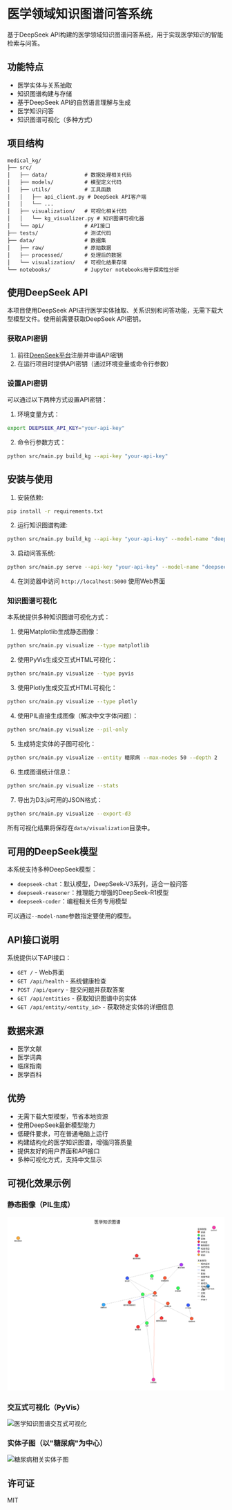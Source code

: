 # 医学领域知识图谱问答系统

基于DeepSeek API构建的医学领域知识图谱问答系统，用于实现医学知识的智能检索与问答。

## 功能特点

- 医学实体与关系抽取
- 知识图谱构建与存储
- 基于DeepSeek API的自然语言理解与生成
- 医学知识问答
- 知识图谱可视化（多种方式）

## 项目结构

```
medical_kg/
├── src/
│   ├── data/            # 数据处理相关代码
│   ├── models/          # 模型定义代码
│   ├── utils/           # 工具函数
│   │   ├── api_client.py # DeepSeek API客户端
│   │   └── ...
│   ├── visualization/   # 可视化相关代码
│   │   └── kg_visualizer.py # 知识图谱可视化器
│   └── api/             # API接口
├── tests/               # 测试代码
├── data/                # 数据集
│   ├── raw/             # 原始数据
│   ├── processed/       # 处理后的数据
│   └── visualization/   # 可视化结果存储
└── notebooks/           # Jupyter notebooks用于探索性分析
```

## 使用DeepSeek API

本项目使用DeepSeek API进行医学实体抽取、关系识别和问答功能，无需下载大型模型文件。使用前需要获取DeepSeek API密钥。

### 获取API密钥

1. 前往[DeepSeek平台](https://platform.deepseek.com/api_keys)注册并申请API密钥
2. 在运行项目时提供API密钥（通过环境变量或命令行参数）

### 设置API密钥

可以通过以下两种方式设置API密钥：

1. 环境变量方式：
```bash
export DEEPSEEK_API_KEY="your-api-key"
```

2. 命令行参数方式：
```bash
python src/main.py build_kg --api-key "your-api-key"
```

## 安装与使用

1. 安装依赖:
```bash
pip install -r requirements.txt
```

2. 运行知识图谱构建:
```bash
python src/main.py build_kg --api-key "your-api-key" --model-name "deepseek-chat"
```

3. 启动问答系统:
```bash
python src/main.py serve --api-key "your-api-key" --model-name "deepseek-chat"
```

4. 在浏览器中访问 `http://localhost:5000` 使用Web界面

### 知识图谱可视化

本系统提供多种知识图谱可视化方式：

1. 使用Matplotlib生成静态图像：
```bash
python src/main.py visualize --type matplotlib
```

2. 使用PyVis生成交互式HTML可视化：
```bash
python src/main.py visualize --type pyvis
```

3. 使用Plotly生成交互式HTML可视化：
```bash
python src/main.py visualize --type plotly
```

4. 使用PIL直接生成图像（解决中文字体问题）：
```bash
python src/main.py visualize --pil-only
```

5. 生成特定实体的子图可视化：
```bash
python src/main.py visualize --entity 糖尿病 --max-nodes 50 --depth 2
```

6. 生成图谱统计信息：
```bash
python src/main.py visualize --stats
```

7. 导出为D3.js可用的JSON格式：
```bash
python src/main.py visualize --export-d3
```

所有可视化结果将保存在`data/visualization`目录中。

## 可用的DeepSeek模型

本系统支持多种DeepSeek模型：

- `deepseek-chat`：默认模型，DeepSeek-V3系列，适合一般问答
- `deepseek-reasoner`：推理能力增强的DeepSeek-R1模型
- `deepseek-coder`：编程相关任务专用模型

可以通过`--model-name`参数指定要使用的模型。

## API接口说明

系统提供以下API接口：

- `GET /` - Web界面
- `GET /api/health` - 系统健康检查
- `POST /api/query` - 提交问题并获取答案
- `GET /api/entities` - 获取知识图谱中的实体
- `GET /api/entity/<entity_id>` - 获取特定实体的详细信息

## 数据来源

- 医学文献
- 医学词典
- 临床指南
- 医学百科

## 优势

- 无需下载大型模型，节省本地资源
- 使用DeepSeek最新模型能力
- 低硬件要求，可在普通电脑上运行
- 构建结构化的医学知识图谱，增强问答质量
- 提供友好的用户界面和API接口
- 多种可视化方式，支持中文显示

## 可视化效果示例

### 静态图像（PIL生成）
![医学知识图谱静态图像](docs/images/medical_kg_pil.png)

### 交互式可视化（PyVis）
![医学知识图谱交互式可视化](docs/images/medical_kg_pyvis.png)

### 实体子图（以"糖尿病"为中心）
![糖尿病相关实体子图](docs/images/entity_diabetes_pil.png)

## 许可证

MIT 